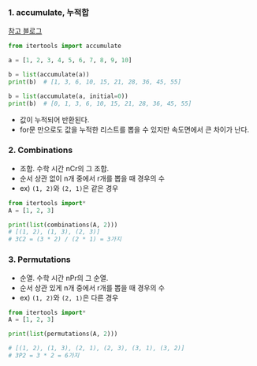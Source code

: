 ### 1. accumulate, 누적합
[참고 블로그](https://deok2kim.tistory.com/95)

```python
from itertools import accumulate

a = [1, 2, 3, 4, 5, 6, 7, 8, 9, 10]

b = list(accumulate(a))
print(b)  # [1, 3, 6, 10, 15, 21, 28, 36, 45, 55]

b = list(accumulate(a, initial=0))
print(b)  # [0, 1, 3, 6, 10, 15, 21, 28, 36, 45, 55]
```

- 값이 누적되어 반환된다.
- for문 만으로도 값을 누적한 리스트를 뽑을 수 있지만 속도면에서 큰 차이가 난다.

### 2. Combinations
- 조합. 수학 시간 nCr의 그 조합.
- 순서 상관 없이 n개 중에서 r개를 뽑을 때 경우의 수
- ex) `(1, 2)`와 `(2, 1)`은 같은 경우
```python
from itertools import*
A = [1, 2, 3]

print(list(combinations(A, 2)))
# [(1, 2), (1, 3), (2, 3)]
# 3C2 = (3 * 2) / (2 * 1) = 3가지
```

### 3. Permutations
- 순열. 수학 시간 nPr의 그 순열.
- 순서 상관 있게 n개 중에서 r개를 뽑을 때 경우의 수
- ex) `(1, 2)`와 `(2, 1)`은 다른 경우
```python
from itertools import*
A = [1, 2, 3]

print(list(permutations(A, 2)))

# [(1, 2), (1, 3), (2, 1), (2, 3), (3, 1), (3, 2)]
# 3P2 = 3 * 2 = 6가지
```
